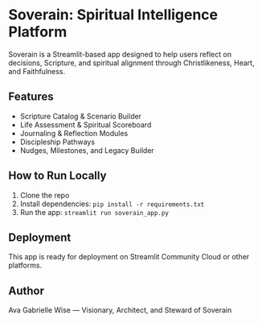 # Soverain: Spiritual Intelligence Platform

Soverain is a Streamlit-based app designed to help users reflect on decisions, Scripture, and spiritual alignment through Christlikeness, Heart, and Faithfulness.

## Features
- Scripture Catalog & Scenario Builder
- Life Assessment & Spiritual Scoreboard
- Journaling & Reflection Modules
- Discipleship Pathways
- Nudges, Milestones, and Legacy Builder

## How to Run Locally
1. Clone the repo
2. Install dependencies: `pip install -r requirements.txt`
3. Run the app: `streamlit run soverain_app.py`

## Deployment
This app is ready for deployment on Streamlit Community Cloud or other platforms.

## Author
Ava Gabrielle Wise — Visionary, Architect, and Steward of Soverain
